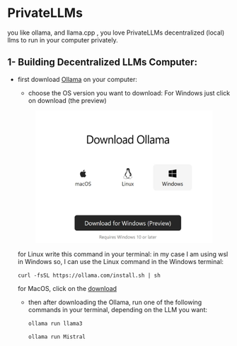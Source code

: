 # PrivateLLMs
 
you like ollama, and llama.cpp , you love PrivateLLMs decentralized (local) llms to run in your computer privately. 

## 1- Building Decentralized LLMs Computer:
  - first download [Ollama](https://ollama.com/download/) on your computer:
      - choose the OS version you want to download:
        For Windows just click on download (the preview)
    <p align="center">
      <img src="https://github.com/Esmail-ibraheem/Private-llms/blob/main/ollama.jpg" alt="Your Image Description" width="400" height=300">
    </p>


       for Linux write this command in your terminal:
        in my case I am using wsl in Windows so, I can use the Linux command in the Windows terminal:
    ```
    curl -fsSL https://ollama.com/install.sh | sh
    ```
      for MacOS, click on the [download](https://ollama.com/download/Ollama-darwin.zip) 

    - then after downloading the Ollama, run one of the following commands in your terminal, depending on the LLM you want:
      ```
      ollama run llama3
      ```
      ```
      ollama run Mistral
      ```
